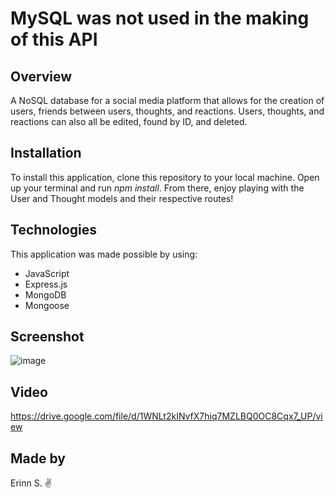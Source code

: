# MySQL was not used in the making of this API

## Overview
A NoSQL database for a social media platform that allows for the creation of users, friends between users, thoughts, and reactions. Users, thoughts, and reactions can also all be edited, found by ID, and deleted.

## Installation
To install this application, clone this repository to your local machine. Open up your terminal and run _npm install_. From there, enjoy playing with the User and Thought models and their respective routes!

## Technologies
This application was made possible by using:
  * JavaScript
  * Express.js
  * MongoDB
  * Mongoose

## Screenshot
![image](https://user-images.githubusercontent.com/90404513/156054701-746be922-ef37-433a-958e-acf147a573b4.png)

## Video
https://drive.google.com/file/d/1WNLt2kINvfX7hiq7MZLBQ0OC8Cqx7_UP/view

## Made by
Erinn S. ✌
